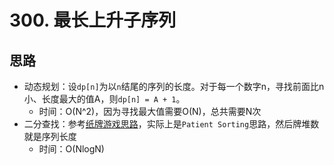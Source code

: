 # 300. 最长上升子序列

## 思路

- 动态规划：设`dp[n]`为以`n`结尾的序列的长度。对于每一个数字n，寻找前面比n小、长度最大的值A，则`dp[n] = A + 1`。
  - 时间：O(N^2)，因为寻找最大值需要O(N)，总共需要N次
- 二分查找：参考[纸牌游戏思路](https://leetcode-cn.com/problems/longest-increasing-subsequence/solution/dong-tai-gui-hua-she-ji-fang-fa-zhi-pai-you-xi-jia/)，实际上是`Patient Sorting`思路，然后牌堆数就是序列长度
  - 时间：O(NlogN)
